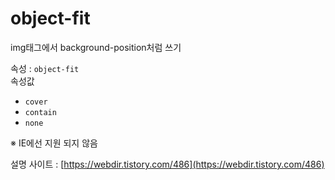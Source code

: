 # object-fit

img태그에서 background-position처럼 쓰기

속성 : `object-fit`  
속성값  
- `cover`  
- `contain`  
- `none`

※ IE에선 지원 되지 않음

설명 사이트 : [https://webdir.tistory.com/486](https://webdir.tistory.com/486)

